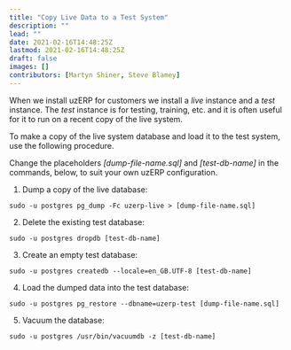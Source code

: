 ```yaml
---
title: "Copy Live Data to a Test System"
description: ""
lead: ""
date: 2021-02-16T14:48:25Z
lastmod: 2021-02-16T14:48:25Z
draft: false
images: []
contributors: [Martyn Shiner, Steve Blamey]
---
```


When we install uzERP for customers we install a *live* instance and a *test* instance. The *test* instance is for testing, training, etc. and it is often useful for it to run on a recent copy of the live system.

To make a copy of the live system database and load it to the test system, use the following procedure.

<span class="attention note">Change the placeholders *[dump-file-name.sql]* and *[test-db-name]* in the commands, below, to suit your own uzERP configuration.</span>

1. Dump a copy of the live database:

`sudo -u postgres pg_dump -Fc uzerp-live > [dump-file-name.sql]`

2. Delete the existing test database:

`sudo -u postgres dropdb [test-db-name]`

3. Create an empty test database:

`sudo -u postgres createdb --locale=en_GB.UTF-8 [test-db-name]`

4. Load the dumped data into the test database:

`sudo -u postgres pg_restore --dbname=uzerp-test [dump-file-name.sql]`

5. Vacuum the database:

`sudo -u postgres /usr/bin/vacuumdb -z [test-db-name]`
